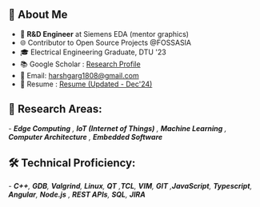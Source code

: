 ## 👋 About Me

- 💼 **R&D Engineer** at Siemens EDA (mentor graphics)
- 🌐 Contributor to Open Source Projects @FOSSASIA  
- 🎓 Electrical Engineering Graduate, DTU '23  
- 📚 Google Scholar : [Research Profile](https://scholar.google.com/citations?user=ibhxWO4AAAAJ&hl=en)  
- 📧 Email: [harshgarg1808@gmail.com](mailto:harshgarg1808@gmail.com)
- 📄 Resume : [Resume (Updated - Dec'24)](https://scholar.google.com/citations?user=ibhxWO4AAAAJ&hl=en)  

## 🔬 Research Areas:
_- **_Edge Computing_** , **IoT (Internet of Things)** , **Machine Learning** , **Computer Architecture** , **Embedded Software**_

## 🛠️ Technical Proficiency:
_- **C++**, **GDB**, **Valgrind**, **Linux**, **QT** ,**TCL**, **VIM**, **GIT** ,**JavaScript**, **Typescript**, **Angular**, **Node.js** , **REST APIs**, **SQL**, **JIRA**_
